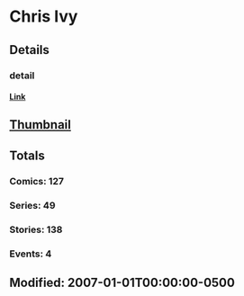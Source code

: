 # Chris  Ivy 
## Details
### detail
#### [Link](http://marvel.com/comics/creators/2261/chris_ivy?utm_campaign=apiRef&utm_source=225578a89fc76f3d20fbffda5d17a88d)
## [Thumbnail](http://i.annihil.us/u/prod/marvel/i/mg/9/20/4bb57efb25900.jpg)
## Totals
### Comics: 127
### Series: 49
### Stories: 138
### Events: 4
## Modified: 2007-01-01T00:00:00-0500